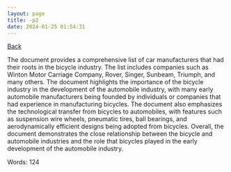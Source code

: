 ```yaml
---
layout: page
title: -p2
date: 2024-01-25 01:54:31
---
```


[Back](./)


The document provides a comprehensive list of car manufacturers that had their roots in the bicycle industry. The list includes companies such as Winton Motor Carriage Company, Rover, Singer, Sunbeam, Triumph, and many others. The document highlights the importance of the bicycle industry in the development of the automobile industry, with many early automobile manufacturers being founded by individuals or companies that had experience in manufacturing bicycles. The document also emphasizes the technological transfer from bicycles to automobiles, with features such as suspension wire wheels, pneumatic tires, ball bearings, and aerodynamically efficient designs being adopted from bicycles. Overall, the document demonstrates the close relationship between the bicycle and automobile industries and the role that bicycles played in the early development of the automobile industry.

Words: 124